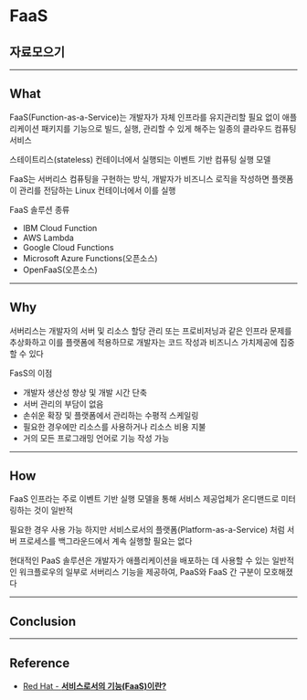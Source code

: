 # FaaS

## 자료모으기

---

## What

FaaS(Function-as-a-Service)는 개발자가 자체 인프라를 유지관리할 필요 없이 애플리케이션 패키지를 기능으로 빌드, 실행, 관리할 수 있게 해주는 일종의 클라우드 컴퓨팅 서비스

스테이트리스(stateless) 컨테이너에서 실행되는 이벤트 기반 컴퓨팅 실행 모델

FaaS는 서버리스 컴퓨팅을 구현하는 방식, 개발자가 비즈니스 로직을 작성하면 플랫폼이 관리를 전담하는 Linux 컨테이너에서 이를 실행

FaaS 솔루션 종류

- IBM Cloud Function
- AWS Lambda
- Google Cloud Functions
- Microsoft Azure Functions(오픈소스)
- OpenFaaS(오픈소스)

---

## Why

서버리스는 개발자의 서버 및 리소스 할당 관리 또는 프로비저닝과 같은 인프라 문제를 추상화하고 이를 플랫폼에 적용하므로 개발자는 코드 작성과 비즈니스 가치제공에 집중할 수 있다

FasS의 이점

- 개발자 생산성 향상 및 개발 시간 단축
- 서버 관리의 부담이 없음
- 손쉬운 확장 및 플랫폼에서 관리하는 수평적 스케일링
- 필요한 경우에만 리소스를 사용하거나 리소스 비용 지불
- 거의 모든 프로그래밍 언어로 기능 작성 가능

---

## How

FaaS 인프라는 주로 이벤트 기반 실행 모델을 통해 서비스 제공업체가 온디맨드로 미터링하는 것이 일반적

필요한 경우 사용 가능 하지만 서비스로서의 플랫폼(Platform-as-a-Service) 처럼 서버 프로세스를 백그라운드에서 계속 실행할 필요는 없다

현대적인 PaaS 솔루션은 개발자가 애플리케이션을 배포하는 데 사용할 수 있는 일반적인 워크플로우의 일부로 서버리스 기능을 제공하여, PaaS와 FaaS 간 구분이 모호해졌다

---

## Conclusion

---

## Reference
- [Red Hat - **서비스로서의 기능(FaaS)이란?**](https://www.redhat.com/ko/topics/cloud-native-apps/what-is-faas)